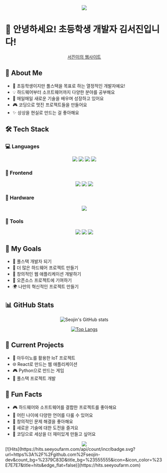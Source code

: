 <div align="center">
  <img src="https://capsule-render.vercel.app/api?type=waving&color=gradient&height=200&section=header&text=Hello!%20I'm%20Seojin!&fontSize=50&animation=fadeIn" />
</div>

# 🌟 안녕하세요! 초등학생 개발자 김서진입니다! 

<div align="center">
  
  [서진이의 웹사이트](www.seojin.tech)
  
</div>

## 🎨 About Me 
- 🌱 초등학생이지만 풀스택을 목표로 하는 열정적인 개발자예요!
- 💡 하드웨어부터 소프트웨어까지 다양한 분야를 공부해요
- 🚀 매일매일 새로운 기술을 배우며 성장하고 있어요
- 🎮 코딩으로 멋진 프로젝트들을 만들어요
- ✨ 상상을 현실로 만드는 걸 좋아해요

## 🛠 Tech Stack 

### 💻 Languages
<div align="center">
  <img src="https://img.shields.io/badge/Python-3776AB?style=for-the-badge&logo=Python&logoColor=white"/>
  <img src="https://img.shields.io/badge/Java-007396?style=for-the-badge&logo=Java&logoColor=white"/>
  <img src="https://img.shields.io/badge/C-A8B9CC?style=for-the-badge&logo=C&logoColor=white"/>
  <img src="https://img.shields.io/badge/JavaScript-F7DF1E?style=for-the-badge&logo=JavaScript&logoColor=black"/>
</div>

### 🎨 Frontend
<div align="center">
  <img src="https://img.shields.io/badge/HTML5-E34F26?style=for-the-badge&logo=HTML5&logoColor=white"/>
  <img src="https://img.shields.io/badge/CSS3-1572B6?style=for-the-badge&logo=CSS3&logoColor=white"/>
  <img src="https://img.shields.io/badge/React-61DAFB?style=for-the-badge&logo=React&logoColor=black"/>
</div>

### 🔧 Hardware
<div align="center">
  <img src="https://img.shields.io/badge/Arduino-00979D?style=for-the-badge&logo=Arduino&logoColor=white"/>
</div>

### 🔨 Tools
<div align="center">
  <img src="https://img.shields.io/badge/Git-F05032?style=for-the-badge&logo=Git&logoColor=white"/>
  <img src="https://img.shields.io/badge/GitHub-181717?style=for-the-badge&logo=GitHub&logoColor=white"/>
  <img src="https://img.shields.io/badge/VSCode-007ACC?style=for-the-badge&logo=Visual%20Studio%20Code&logoColor=white"/>
</div>

## 🌈 My Goals 
- 🎯 풀스택 개발자 되기
- 🤖 더 많은 하드웨어 프로젝트 만들기
- 🎨 창의적인 웹 애플리케이션 개발하기
- 👥 오픈소스 프로젝트에 기여하기
- 🌍 나만의 혁신적인 프로젝트 만들기

## 📊 GitHub Stats
<div align="center">
  
  ![Seojin's GitHub stats](https://github-readme-stats.vercel.app/api?username=seojin-dev&show_icons=true&theme=tokyonight)
  
  [![Top Langs](https://github-readme-stats.vercel.app/api/top-langs/?username=seojin-dev&layout=compact&theme=tokyonight)](https://github.com/seojin-dev)
  
</div>

## 🎵 Current Projects
- 🤖 아두이노를 활용한 IoT 프로젝트
- 🌐 React로 만드는 웹 애플리케이션
- 🎮 Python으로 만드는 게임
- 📱 풀스택 프로젝트 개발

## 💝 Fun Facts
- 🎮 하드웨어와 소프트웨어를 결합한 프로젝트를 좋아해요
- 🌟 어린 나이에 다양한 언어를 다룰 수 있어요
- 🎨 창의적인 문제 해결을 좋아해요
- 🚀 새로운 기술에 대한 도전을 즐겨요
- 🌈 코딩으로 세상을 더 재미있게 만들고 싶어요

<div align="center">
  <img src="https://capsule-render.vercel.app/api?type=waving&color=gradient&height=200&section=footer" />
</div>
  [![Hits](https://hits.seeyoufarm.com/api/count/incr/badge.svg?url=https%3A%2F%2Fgithub.com%2Fseojin-dev&count_bg=%2379C83D&title_bg=%23555555&icon=&icon_color=%23E7E7E7&title=hits&edge_flat=false)](https://hits.seeyoufarm.com)
